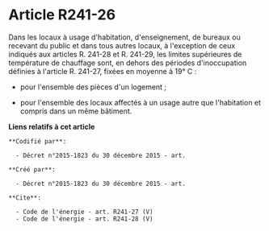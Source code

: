# Article R241-26

Dans les locaux à usage d'habitation, d'enseignement, de bureaux ou recevant du public et dans tous autres locaux, à
l'exception de ceux indiqués aux articles R. 241-28 et R. 241-29, les limites supérieures de température de chauffage sont,
en dehors des périodes d'inoccupation définies à l'article R. 241-27, fixées en moyenne à 19° C :

- pour l'ensemble des pièces d'un logement ;

- pour l'ensemble des locaux affectés à un usage autre que l'habitation et compris dans un même bâtiment.

**Liens relatifs à cet article**

	**Codifié par**:

	  - Décret n°2015-1823 du 30 décembre 2015 - art.

	**Créé par**:

	  - Décret n°2015-1823 du 30 décembre 2015 - art.

	**Cite**:

	  - Code de l'énergie - art. R241-27 (V)
	  - Code de l'énergie - art. R241-28 (V)
